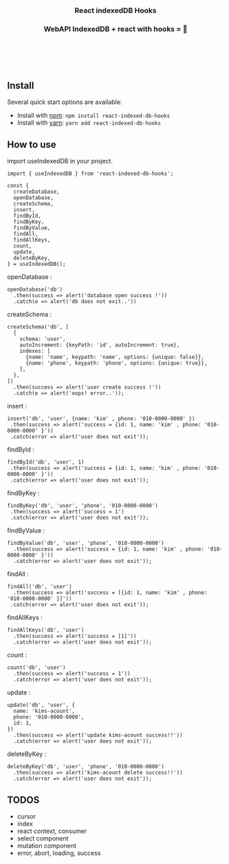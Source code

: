 <br/>
<br/>
<h3 align="center">React indexedDB Hooks</h3>
<h3 align="center">WebAPI IndexedDB + react with hooks = 💖</h3>
<br/>

## 
<br/>

## Install

Several quick start options are available:

- Install with [npm](https://www.npmjs.com/): `npm install react-indexed-db-hooks`
- Install with [yarn](https://yarnpkg.com/): `yarn add react-indexed-db-hooks`

## How to use

import useIndexedDB in your project.

```
import { useIndexedDB } from 'react-indexed-db-hooks';

const {
  createDatabase,
  openDatabase,
  createSchema,
  insert,
  findById,
  findByKey,
  findByValue,
  findAll,
  findAllKeys,
  count,
  update,
  deleteByKey,
} = useIndexedDB();

```

openDatabase :
```
openDatabase('db')
  .then(success => alert('database open success !'))
  .catch(e => alert('db does not exit..'))
```

createSchema :
```
createSchema('db', [
  {
    schema: 'user',
    autoIncrement: {keyPath: 'id', autoIncrement: true},
    indexes: [
      {name: 'name', keypath: 'name', options: {unique: false}},
      {name: 'phone', keypath: 'phone', options: {unique: true}},
    ],
  },
])
  .then(success => alert('user create success !'))
  .catch(e => alert('oops! error..'));
 ```

insert :
 ```
insert('db', 'user', {name: 'kim' , phone: '010-0000-0000' })
  .then(success => alert('success = {id: 1, name: 'kim' , phone: '010-0000-0000' }'))
  .catch(error => alert('user does not exit'));
 ```
 
findById :
 ```
findById('db', 'user', 1)
  .then(success => alert('success = {id: 1, name: 'kim' , phone: '010-0000-0000' }'))
  .catch(error => alert('user does not exit'));
 ```

findByKey :
 ```
findByKey('db', 'user', 'phone', '010-0000-0000')
  .then(success => alert('success = 1')
  .catch(error => alert('user does not exit'));
 ```

findByValue :
```
findByValue('db', 'user', 'phone', '010-0000-0000')
  .then(success => alert('success = {id: 1, name: 'kim' , phone: '010-0000-0000' }'))
  .catch(error => alert('user does not exit'));
```
 
 findAll :
 ```
 findAll('db', 'user')
   .then(success => alert('success = [{id: 1, name: 'kim' , phone: '010-0000-0000' }]'))
  .catch(error => alert('user does not exit'));
 ```

findAllKeys :
```
findAllKeys('db', 'user')
  .then(success => alert('success = [1]'))
  .catch(error => alert('user does not exit'));
 ```

count :
```
count('db', 'user')
  .then(success => alert('success = 1'))
  .catch(error => alert('user does not exit'));
```

update :
```
update('db', 'user', {
  name: 'kims-acount', 
  phone: '010-0000-0000',
  id: 1,
})
  .then(success => alert('update kims-acount success!!'))
  .catch(error => alert('user does not exit'));
```

deleteByKey : 
```
deleteByKey('db', 'user', 'phone', '010-0000-0000')
  .then(success => alert('kims-acount delete success!!'))
  .catch(error => alert('user does not exit'));
```

## TODOS
- cursor
- index
- react context, consumer
- select component
- mutation component
- error, abort, loading, success

